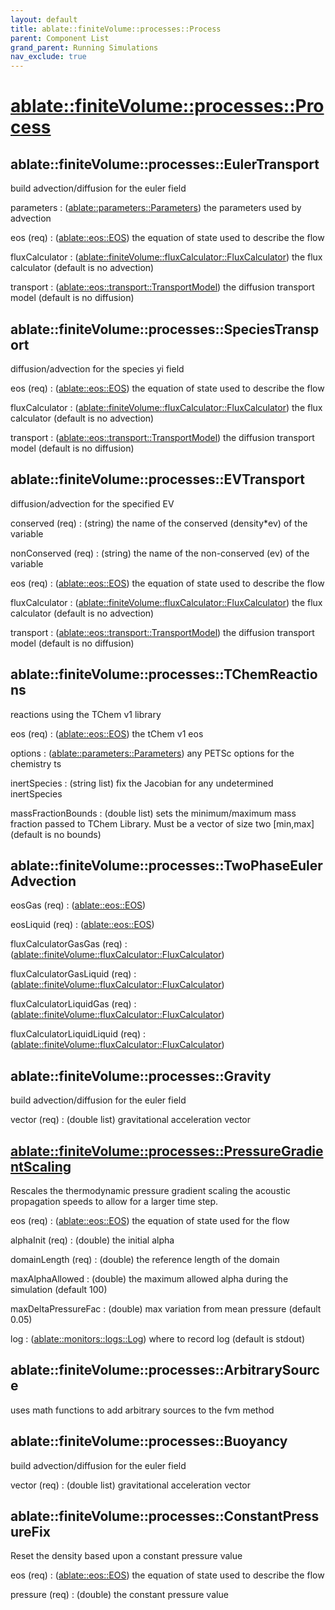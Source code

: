```yaml
---
layout: default
title: ablate::finiteVolume::processes::Process
parent: Component List
grand_parent: Running Simulations
nav_exclude: true
---
```

# [ablate::finiteVolume::processes::Process](./ablate::finiteVolume::processes::Process.html)
## ablate::finiteVolume::processes::EulerTransport
build advection/diffusion for the euler field

parameters
: ([ablate::parameters::Parameters](./ablate::parameters::Parameters.html)) the parameters used by advection

eos (req) 
: ([ablate::eos::EOS](./ablate::eos::EOS.html)) the equation of state used to describe the flow

fluxCalculator
: ([ablate::finiteVolume::fluxCalculator::FluxCalculator](./ablate::finiteVolume::fluxCalculator::FluxCalculator.html)) the flux calculator (default is no advection)

transport
: ([ablate::eos::transport::TransportModel](./ablate::eos::transport::TransportModel.html)) the diffusion transport model (default is no diffusion)

## ablate::finiteVolume::processes::SpeciesTransport
diffusion/advection for the species yi field

eos (req) 
: ([ablate::eos::EOS](./ablate::eos::EOS.html)) the equation of state used to describe the flow

fluxCalculator
: ([ablate::finiteVolume::fluxCalculator::FluxCalculator](./ablate::finiteVolume::fluxCalculator::FluxCalculator.html)) the flux calculator (default is no advection)

transport
: ([ablate::eos::transport::TransportModel](./ablate::eos::transport::TransportModel.html)) the diffusion transport model (default is no diffusion)

## ablate::finiteVolume::processes::EVTransport
diffusion/advection for the specified EV

conserved (req) 
: (string) the name of the conserved (density*ev) of the variable

nonConserved (req) 
: (string) the name of the non-conserved (ev) of the variable

eos (req) 
: ([ablate::eos::EOS](./ablate::eos::EOS.html)) the equation of state used to describe the flow

fluxCalculator
: ([ablate::finiteVolume::fluxCalculator::FluxCalculator](./ablate::finiteVolume::fluxCalculator::FluxCalculator.html)) the flux calculator (default is no advection)

transport
: ([ablate::eos::transport::TransportModel](./ablate::eos::transport::TransportModel.html)) the diffusion transport model (default is no diffusion)

## ablate::finiteVolume::processes::TChemReactions
reactions using the TChem v1 library

eos (req) 
: ([ablate::eos::EOS](./ablate::eos::EOS.html)) the tChem v1 eos

options
: ([ablate::parameters::Parameters](./ablate::parameters::Parameters.html)) any PETSc options for the chemistry ts

inertSpecies
: (string list) fix the Jacobian for any undetermined inertSpecies

massFractionBounds
: (double list) sets the minimum/maximum mass fraction passed to TChem Library. Must be a vector of size two [min,max] (default is no bounds)

## ablate::finiteVolume::processes::TwoPhaseEulerAdvection


eosGas (req) 
: ([ablate::eos::EOS](./ablate::eos::EOS.html)) 

eosLiquid (req) 
: ([ablate::eos::EOS](./ablate::eos::EOS.html)) 

fluxCalculatorGasGas (req) 
: ([ablate::finiteVolume::fluxCalculator::FluxCalculator](./ablate::finiteVolume::fluxCalculator::FluxCalculator.html)) 

fluxCalculatorGasLiquid (req) 
: ([ablate::finiteVolume::fluxCalculator::FluxCalculator](./ablate::finiteVolume::fluxCalculator::FluxCalculator.html)) 

fluxCalculatorLiquidGas (req) 
: ([ablate::finiteVolume::fluxCalculator::FluxCalculator](./ablate::finiteVolume::fluxCalculator::FluxCalculator.html)) 

fluxCalculatorLiquidLiquid (req) 
: ([ablate::finiteVolume::fluxCalculator::FluxCalculator](./ablate::finiteVolume::fluxCalculator::FluxCalculator.html)) 

## ablate::finiteVolume::processes::Gravity
build advection/diffusion for the euler field

vector (req) 
: (double list) gravitational acceleration vector

## [ablate::finiteVolume::processes::PressureGradientScaling](./ablate::finiteVolume::processes::PressureGradientScaling.html)
Rescales the thermodynamic pressure gradient scaling the acoustic propagation speeds to allow for a larger time step.

eos (req) 
: ([ablate::eos::EOS](./ablate::eos::EOS.html)) the equation of state used for the flow

alphaInit (req) 
: (double) the initial alpha

domainLength (req) 
: (double) the reference length of the domain

maxAlphaAllowed
: (double) the maximum allowed alpha during the simulation (default 100)

maxDeltaPressureFac
: (double) max variation from mean pressure (default 0.05)

log
: ([ablate::monitors::logs::Log](./ablate::monitors::logs::Log.html)) where to record log (default is stdout)

## ablate::finiteVolume::processes::ArbitrarySource
uses math functions to add arbitrary sources to the fvm method

## ablate::finiteVolume::processes::Buoyancy
build advection/diffusion for the euler field

vector (req) 
: (double list) gravitational acceleration vector

## ablate::finiteVolume::processes::ConstantPressureFix
Reset the density based upon a constant pressure value

eos (req) 
: ([ablate::eos::EOS](./ablate::eos::EOS.html)) the equation of state used to describe the flow

pressure (req) 
: (double) the constant pressure value

